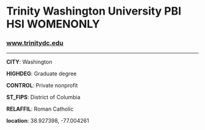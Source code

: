 # Trinity Washington University PBI HSI WOMENONLY
### www.trinitydc.edu
---
**CITY**: Washington

**HIGHDEG**: Graduate degree

**CONTROL**: Private nonprofit

**ST_FIPS**: District of Columbia

**RELAFFIL**: Roman Catholic

**location**: 38.927398, -77.004261